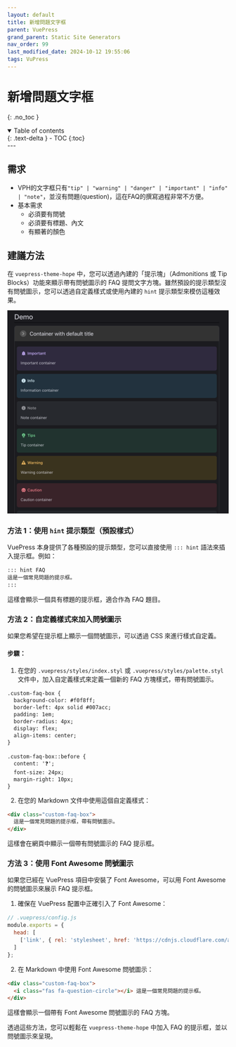 ```yaml
---
layout: default
title: 新增問題文字框
parent: VuePress
grand_parent: Static Site Generators
nav_order: 99
last_modified_date: 2024-10-12 19:55:06
tags: VuPress
---
```


# 新增問題文字框
{: .no_toc }

<details open markdown="block">
  <summary>
    Table of contents
  </summary>
  {: .text-delta }
- TOC
{:toc}
</details>
---

## 需求

- VPH的文字框只有`"tip" | "warning" | "danger" | "important" | "info" | "note"`，並沒有問題(question)，這在FAQ的撰寫過程非常不方便。
- 基本需求
  - 必須要有問號
  - 必須要有標題、內文
  - 有顯著的顏色

## 建議方法

在 `vuepress-theme-hope` 中，您可以透過內建的「提示塊」（Admonitions 或 Tip Blocks）功能來顯示帶有問號圖示的 FAQ 提問文字方塊。雖然預設的提示類型沒有問號圖示，您可以透過自定義樣式或使用內建的 `hint` 提示類型來模仿這種效果。


![hintboxes](./pngs/2024-10-12-20-03-19.png)

### 方法 1：使用 `hint` 提示類型（預設樣式）

VuePress 本身提供了各種預設的提示類型，您可以直接使用 `::: hint` 語法來插入提示框。例如：

```markdown
::: hint FAQ
這是一個常見問題的提示框。
:::
```

這樣會顯示一個具有標題的提示框，適合作為 FAQ 題目。

### 方法 2：自定義樣式來加入問號圖示

如果您希望在提示框上顯示一個問號圖示，可以透過 CSS 來進行樣式自定義。

#### 步驟：
1. 在您的 `.vuepress/styles/index.styl` 或 `.vuepress/styles/palette.styl` 文件中，加入自定義樣式來定義一個新的 FAQ 方塊樣式，帶有問號圖示。

```styl
.custom-faq-box {
  background-color: #f0f8ff;
  border-left: 4px solid #007acc;
  padding: 1em;
  border-radius: 4px;
  display: flex;
  align-items: center;
}

.custom-faq-box::before {
  content: '❓';
  font-size: 24px;
  margin-right: 10px;
}
```

2. 在您的 Markdown 文件中使用這個自定義樣式：

```markdown
<div class="custom-faq-box">
  這是一個常見問題的提示框，帶有問號圖示。
</div>
```

這樣會在網頁中顯示一個帶有問號圖示的 FAQ 提示框。

### 方法 3：使用 Font Awesome 問號圖示

如果您已經在 VuePress 項目中安裝了 Font Awesome，可以用 Font Awesome 的問號圖示來展示 FAQ 提示框。

1. 確保在 VuePress 配置中正確引入了 Font Awesome：
```javascript
// .vuepress/config.js
module.exports = {
  head: [
    ['link', { rel: 'stylesheet', href: 'https://cdnjs.cloudflare.com/ajax/libs/font-awesome/5.15.3/css/all.min.css' }]
  ]
};
```

2. 在 Markdown 中使用 Font Awesome 問號圖示：

```markdown
<div class="custom-faq-box">
  <i class="fas fa-question-circle"></i> 這是一個常見問題的提示框。
</div>
```

這樣會顯示一個帶有 Font Awesome 問號圖示的 FAQ 方塊。

透過這些方法，您可以輕鬆在 `vuepress-theme-hope` 中加入 FAQ 的提示框，並以問號圖示來呈現。